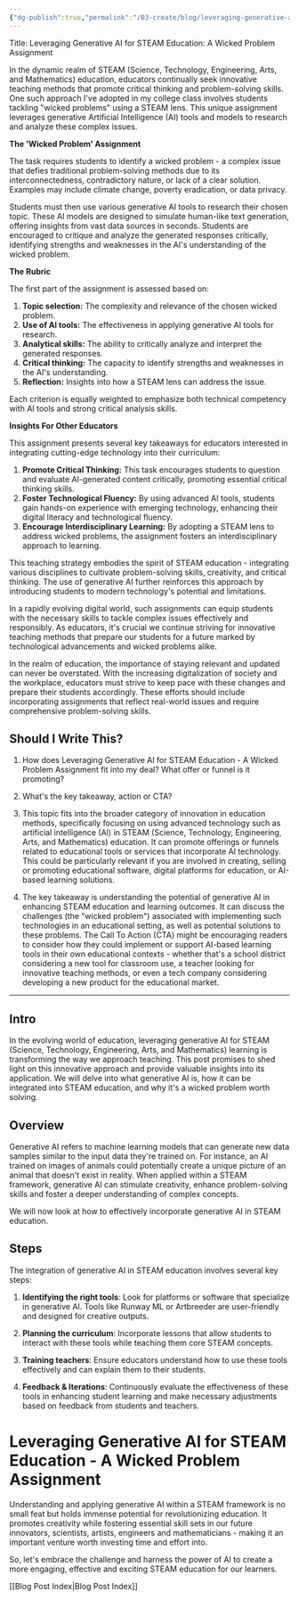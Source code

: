 ```yaml
---
{"dg-publish":true,"permalink":"/03-create/blog/leveraging-generative-ai-for-steam-education-a-wicked-problem-assignment/","tags":["ai","generative-ai","steam","wicked-problems"]}
---
```




Title: Leveraging Generative AI for STEAM Education: A Wicked Problem Assignment

In the dynamic realm of STEAM (Science, Technology, Engineering, Arts, and Mathematics) education, educators continually seek innovative teaching methods that promote critical thinking and problem-solving skills. One such approach I've adopted in my college class involves students tackling "wicked problems" using a STEAM lens. This unique assignment leverages generative Artificial Intelligence (AI) tools and models to research and analyze these complex issues.

**The 'Wicked Problem' Assignment**

The task requires students to identify a wicked problem - a complex issue that defies traditional problem-solving methods due to its interconnectedness, contradictory nature, or lack of a clear solution. Examples may include climate change, poverty eradication, or data privacy. 

Students must then use various generative AI tools to research their chosen topic. These AI models are designed to simulate human-like text generation, offering insights from vast data sources in seconds. Students are encouraged to critique and analyze the generated responses critically, identifying strengths and weaknesses in the AI's understanding of the wicked problem.

**The Rubric**

The first part of the assignment is assessed based on:

1. **Topic selection:** The complexity and relevance of the chosen wicked problem.
2. **Use of AI tools:** The effectiveness in applying generative AI tools for research.
3. **Analytical skills:** The ability to critically analyze and interpret the generated responses.
4. **Critical thinking:** The capacity to identify strengths and weaknesses in the AI's understanding.
5. **Reflection:** Insights into how a STEAM lens can address the issue.

Each criterion is equally weighted to emphasize both technical competency with AI tools and strong critical analysis skills.

**Insights For Other Educators**

This assignment presents several key takeaways for educators interested in integrating cutting-edge technology into their curriculum:

1. **Promote Critical Thinking:** This task encourages students to question and evaluate AI-generated content critically, promoting essential critical thinking skills.
2. **Foster Technological Fluency:** By using advanced AI tools, students gain hands-on experience with emerging technology, enhancing their digital literacy and technological fluency.
3. **Encourage Interdisciplinary Learning:** By adopting a STEAM lens to address wicked problems, the assignment fosters an interdisciplinary approach to learning.

This teaching strategy embodies the spirit of STEAM education - integrating various disciplines to cultivate problem-solving skills, creativity, and critical thinking. The use of generative AI further reinforces this approach by introducing students to modern technology's potential and limitations.

In a rapidly evolving digital world, such assignments can equip students with the necessary skills to tackle complex issues effectively and responsibly. As educators, it's crucial we continue striving for innovative teaching methods that prepare our students for a future marked by technological advancements and wicked problems alike.

 In the realm of education, the importance of staying relevant and updated can never be overstated. With the increasing digitalization of society and the workplace, educators must strive to keep pace with these changes and prepare their students accordingly. These efforts should include incorporating assignments that reflect real-world issues and require comprehensive problem-solving skills.



## Should I Write This? 
1. How does Leveraging Generative AI for STEAM Education - A Wicked Problem Assignment fit into my deal? What offer or funnel is it promoting? 
2. What's the key takeaway, action or CTA?

1. This topic fits into the broader category of innovation in education methods, specifically focusing on using advanced technology such as artificial intelligence (AI) in STEAM (Science, Technology, Engineering, Arts, and Mathematics) education. It can promote offerings or funnels related to educational tools or services that incorporate AI technology. This could be particularly relevant if you are involved in creating, selling or promoting educational software, digital platforms for education, or AI-based learning solutions.

2. The key takeaway is understanding the potential of generative AI in enhancing STEAM education and learning outcomes. It can discuss the challenges (the "wicked problem") associated with implementing such technologies in an educational setting, as well as potential solutions to these problems. The Call To Action (CTA) might be encouraging readers to consider how they could implement or support AI-based learning tools in their own educational contexts - whether that's a school district considering a new tool for classroom use, a teacher looking for innovative teaching methods, or even a tech company considering developing a new product for the educational market.

---

## Intro
In the evolving world of education, leveraging generative AI for STEAM (Science, Technology, Engineering, Arts, and Mathematics) learning is transforming the way we approach teaching. This post promises to shed light on this innovative approach and provide valuable insights into its application. We will delve into what generative AI is, how it can be integrated into STEAM education, and why it's a wicked problem worth solving.

## Overview
Generative AI refers to machine learning models that can generate new data samples similar to the input data they're trained on. For instance, an AI trained on images of animals could potentially create a unique picture of an animal that doesn't exist in reality. When applied within a STEAM framework, generative AI can stimulate creativity, enhance problem-solving skills and foster a deeper understanding of complex concepts.

We will now look at how to effectively incorporate generative AI in STEAM education.

## Steps
The integration of generative AI in STEAM education involves several key steps:

1. **Identifying the right tools**: Look for platforms or software that specialize in generative AI. Tools like Runway ML or Artbreeder are user-friendly and designed for creative outputs.

2. **Planning the curriculum**: Incorporate lessons that allow students to interact with these tools while teaching them core STEAM concepts.

3. **Training teachers**: Ensure educators understand how to use these tools effectively and can explain them to their students.

4. **Feedback & Iterations**: Continuously evaluate the effectiveness of these tools in enhancing student learning and make necessary adjustments based on feedback from students and teachers.

# Leveraging Generative AI for STEAM Education - A Wicked Problem Assignment
Understanding and applying generative AI within a STEAM framework is no small feat but holds immense potential for revolutionizing education. It promotes creativity while fostering essential skill sets in our future innovators, scientists, artists, engineers and mathematicians - making it an important venture worth investing time and effort into.

So, let's embrace the challenge and harness the power of AI to create a more engaging, effective and exciting STEAM education for our learners. 





[[Blog Post Index\|Blog Post Index]]